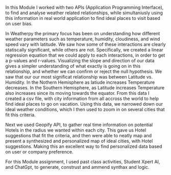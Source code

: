 In this Module I worked with two APIs (Application Programming Interface), to find and analyse weather related 
relationships, while simultaniusly using this information in real world application to find ideal places to visit 
based on user bias. 

In Weatherpy the primary focus has been on understanding how different weather parameters such as temperature, humidity, cloudiness, and wind speed vary with latitude. We saw how some of these interactions are clearly statiscally 
significant, while others are not. Specifically, we created a linear regression equation that we could apply to each 
interactions, in order to get a p-values and r-values. Visualizing the slope and direction of our data gives a simpler
understanding of what exactly is going on in this relationship, and whether we can confirm or reject the null hypothesis.
We saw that our our most significat relationship was between Latitude vs. Humidity. In the Nothern Hemisphere as latiude increases Temperature decreases. In the Southern Hemisphere, as Latitude increases Temperature also increases since its moving towards the equator. 
From this data I created a csv file, with city information from all accross the world to help find ideal places to go on vacation. Using this data, we narrowed down our ideal weather conditions, which I then used to zoom in on several cities that fit this criteria. 

Next we used Geopify API, to gather real time information on potential Hotels in the radius we wanted within each city. This gave us Hotel suggestions that fit the criteria, and then were able to neatly map and present a synthesized and personalized map of ideal cities, with Hotel suggestions. Making this an excellent way to find personalized data based on user or company preference. 

For this Module assignment, I used past class activities, Student Xpert AI, and ChatGpt, to generate, construst and ammend synthax and logic. 
